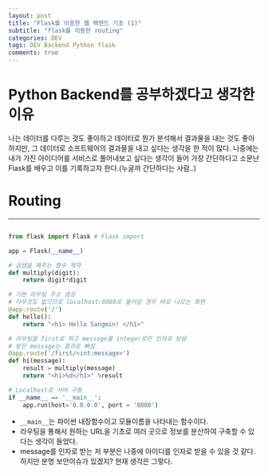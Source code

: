 ```yaml
---  
layout: post  
title: "Flask를 이용한 웹 백엔드 기초 (1)"
subtitle: "flask를 이용한 routing"  
categories: DEV
tags: DEV Backend Python flask 
comments: true  
---  
```



# Python Backend를 공부하겠다고 생각한 이유

나는 데이터를 다루는 것도 좋아하고 데이터로 뭔가 분석해서 결과물을 내는 것도 좋아하지만, 그 데이터로 소프트웨어의 결과물을 내고 싶다는 생각을 한 적이 많다. 나중에는 내가 가진 아이디어를 서비스로 풀어내보고 싶다는 생각이 들어 가장 간단하다고 소문난 Flask를 배우고 이를 기록하고자 한다.(누굴까 간단하다는 사람..) 


# Routing

---

```python

from flask import Flask # Flask import

app = Flask(__name__)

# 곱셈을 해주는 함수 제작
def multiply(digit):
    return digit*digit

# 기본 라우팅 주소 생성
# 아무것도 없으므로 localhost:8080로 들어갈 경우 바로 나오는 화면
@app.route('/')
def hello():
    return "<h1> Hello Sangmin! </h1>"

# 라우팅을 first로 하고 message를 integer로만 인자로 받음
# 받은 message는 결과로 빠짐
@app.route('/first/<int:message>')
def hi(message):
    result = multiply(message)
    return "<h1>%d</h1>" %result

# Localhost로 서버 구동
if __name__ == '__main__':
    app.run(host='0.0.0.0', port = '8080')
```

- `__main__`는 파이썬 내장함수이고 모듈이름을 나타내는 함수이다.
- 라우팅을 통해서 원하는 URL을 기초로 여러 곳으로 정보를 분산하여 구축할 수 있다는 생각이 들었다.
- message를 인자로 받는 저 부분은 나중에 아이디를 인자로 받을 수 있을 것 같다. 하지만 분명 보안이슈가 있겠지? 현재 생각은 그렇다.
